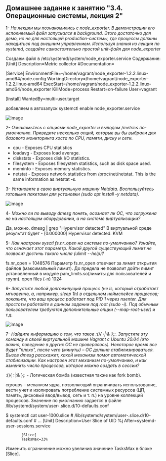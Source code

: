 Домашнее задание к занятию "3.4. Операционные системы, лекция 2"
----------------------------------------------------------------

1- *На лекции мы познакомились с node_exporter. В демонстрации его исполняемый файл запускался в background. Этого достаточно для демо, но не для настоящей production-системы, где процессы должны находиться под внешним управлением. Используя знания из лекции по systemd, создайте самостоятельно простой unit-файл для node_exporter*

Создаем файл в /etc/systemd/system/node_exporter.service
Содержание:
[Unit]
Description=Metric collector
#Documentation=

[Service]
EnvironmentFile=-/home/vagrant/node_exporter-1.2.2.linux-amd64/node.config
WorkingDirectory=/home/vagrant/node_exporter-1.2.2.linux-amd64
ExecStart=/home/vagrant/node_exporter-1.2.2.linux-amd64/node_exporter
KillMode=process
Restart=on-failure
User=vagrant

[Install]
WantedBy=multi-user.target

добавляем в автозапуск systemctl enable node_exporter.service

![image](https://user-images.githubusercontent.com/87389868/140399226-796a9345-3238-49f2-8907-8cabaac1d451.png)


2- *Ознакомьтесь с опциями node_exporter и выводом /metrics по-умолчанию. Приведите несколько опций, которые вы бы выбрали для базового мониторинга хоста по CPU, памяти, диску и сети.*

* cpu -	Exposes CPU statistics
* loadavg -	Exposes load average.
* diskstats -	Exposes disk I/O statistics.
* filesystem -	Exposes filesystem statistics, such as disk space used.
* meminfo	- Exposes memory statistics.
* netstat	- Exposes network statistics from /proc/net/netstat. This is the same information as netstat -s.


3- *Установите в свою виртуальную машину Netdata. Воспользуйтесь готовыми пакетами для установки (sudo apt install -y netdata).*

![image](https://user-images.githubusercontent.com/87389868/140527184-591941e7-d4f7-4dc0-919a-edca1ead7e7e.png)

4- *Можно ли по выводу dmesg понять, осознает ли ОС, что загружена не на настоящем оборудовании, а на системе виртуализации?*

Да, можно. dmesg | grep "Hypervisor detected" В виртуальной среде результат будет - [0.000000] Hypervisor detected: KVM


5- *Как настроен sysctl fs.nr_open на системе по-умолчанию? Узнайте, что означает этот параметр. Какой другой существующий лимит не позволит достичь такого числа (ulimit --help)?*

fs.nr_open = 1048576
Параметр fs.nr_open отвечает за лимит открытия файлов (максимальный лимит). До предела не позволит дойти лимит установленный в модуле pam_limits.so(лимиты для пользователей и групп). open files (-n) 1024 
 

6- *Запустите любой долгоживущий процесс (не ls, который отработает мгновенно, а, например, sleep 1h) в отдельном неймспейсе процессов; покажите, что ваш процесс работает под PID 1 через nsenter. Для простоты работайте в данном задании под root (sudo -i). Под обычным пользователем требуются дополнительные опции (--map-root-user) и т.д.*

![image](https://user-images.githubusercontent.com/87389868/140576613-00229aba-7c11-4d0f-afb4-aa967f565eb1.png)


7- *Найдите информацию о том, что такое :(){ :|:& };:. Запустите эту команду в своей виртуальной машине Vagrant с Ubuntu 20.04 (это важно, поведение в других ОС не проверялось). Некоторое время все будет "плохо", после чего (минуты) – ОС должна стабилизироваться. Вызов dmesg расскажет, какой механизм помог автоматической стабилизации. Как настроен этот механизм по-умолчанию, и как изменить число процессов, которое можно создать в сессии?*

 :(){ :|:& };: - Логическая бомба (известная также как fork bomb).

cgroups – механизм ядра, позволяющий ограничивать использование, вести учет и изолировать потребление системных ресурсов (ЦП, память, дисковый ввод/вывод, сеть и т. п.) на уровне коллекций процессов. Значение по умолчанию задается в файле /lib/systemd/system/user-.slice.d/10-defaults.conf
 
  $ systemctl cat user-1000.slice
           # /lib/systemd/system/user-.slice.d/10-defaults.conf
           # ...
           [Unit]
           Description=User Slice of UID %j
           After=systemd-user-sessions.service

           [Slice]
           TasksMax=33%
 

Изменить ограничение можно увеличив значение TasksMax в блоке [Slice]. 
